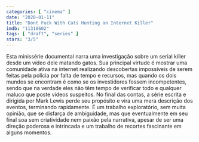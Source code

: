 ```yaml
---
categories: [ "cinema" ]
date: "2020-01-11"
title: "Dont Fuck With Cats Hunting an Internet Killer"
imdb: "11318602"
tags: [ "draft", "series" ]
stars: "3/5"
---
```

Esta minissérie documental narra uma investigação sobre um serial killer desde um vídeo dele matando gatos. Sua principal virtude é mostrar uma comunidade ativa na internet realizando descobertas impossíveis de serem feitas pela polícia por falta de tempo e recursos, mas quando os dois mundos se encontram é como se os investidores fossem incompetentes, sendo que na verdade eles não têm tempo de verificar todo e qualquer maluco que poste vídeos suspeitos. No final das contas, a série escrita e dirigida por Mark Lewis perde seu propósito e vira uma mera descrição dos eventos, terminando rapidamente. É um trabalho exploratório, sem muita opinião, que se disfarça de ambiguidade, mas que eventualmente em seu final soa sem criatividade nem paixão pela narrativa, apesar de ser uma direção poderosa e intrincada e um trabalho de recortes fascinante em alguns momentos.

